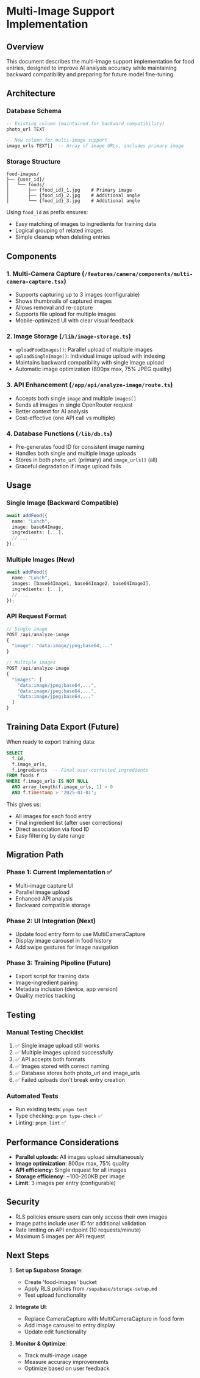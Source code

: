 # Multi-Image Support Implementation

## Overview

This document describes the multi-image support implementation for food entries, designed to improve AI analysis accuracy while maintaining backward compatibility and preparing for future model fine-tuning.

## Architecture

### Database Schema

```sql
-- Existing column (maintained for backward compatibility)
photo_url TEXT

-- New column for multi-image support
image_urls TEXT[]  -- Array of image URLs, includes primary image
```

### Storage Structure

```
food-images/
├── {user_id}/
│   └── foods/
│       ├── {food_id}_1.jpg    # Primary image
│       ├── {food_id}_2.jpg    # Additional angle
│       └── {food_id}_3.jpg    # Additional angle
```

Using `food_id` as prefix ensures:

- Easy matching of images to ingredients for training data
- Logical grouping of related images
- Simple cleanup when deleting entries

## Components

### 1. Multi-Camera Capture (`/features/camera/components/multi-camera-capture.tsx`)

- Supports capturing up to 3 images (configurable)
- Shows thumbnails of captured images
- Allows removal and re-capture
- Supports file upload for multiple images
- Mobile-optimized UI with clear visual feedback

### 2. Image Storage (`/lib/image-storage.ts`)

- `uploadFoodImages()`: Parallel upload of multiple images
- `uploadSingleImage()`: Individual image upload with indexing
- Maintains backward compatibility with single image upload
- Automatic image optimization (800px max, 75% JPEG quality)

### 3. API Enhancement (`/app/api/analyze-image/route.ts`)

- Accepts both single `image` and multiple `images[]`
- Sends all images in single OpenRouter request
- Better context for AI analysis
- Cost-effective (one API call vs multiple)

### 4. Database Functions (`/lib/db.ts`)

- Pre-generates food ID for consistent image naming
- Handles both single and multiple image uploads
- Stores in both `photo_url` (primary) and `image_urls[]` (all)
- Graceful degradation if image upload fails

## Usage

### Single Image (Backward Compatible)

```typescript
await addFood({
  name: "Lunch",
  image: base64Image,
  ingredients: [...],
  // ...
});
```

### Multiple Images (New)

```typescript
await addFood({
  name: "Lunch",
  images: [base64Image1, base64Image2, base64Image3],
  ingredients: [...],
  // ...
});
```

### API Request Format

```typescript
// Single image
POST /api/analyze-image
{
  "image": "data:image/jpeg;base64,..."
}

// Multiple images
POST /api/analyze-image
{
  "images": [
    "data:image/jpeg;base64,...",
    "data:image/jpeg;base64,...",
    "data:image/jpeg;base64,..."
  ]
}
```

## Training Data Export (Future)

When ready to export training data:

```sql
SELECT
  f.id,
  f.image_urls,
  f.ingredients  -- Final user-corrected ingredients
FROM foods f
WHERE f.image_urls IS NOT NULL
  AND array_length(f.image_urls, 1) > 0
  AND f.timestamp > '2025-01-01';
```

This gives us:

- All images for each food entry
- Final ingredient list (after user corrections)
- Direct association via food ID
- Easy filtering by date range

## Migration Path

### Phase 1: Current Implementation ✅

- Multi-image capture UI
- Parallel image upload
- Enhanced API analysis
- Backward compatible storage

### Phase 2: UI Integration (Next)

- Update food entry form to use MultiCameraCapture
- Display image carousel in food history
- Add swipe gestures for image navigation

### Phase 3: Training Pipeline (Future)

- Export script for training data
- Image-ingredient pairing
- Metadata inclusion (device, app version)
- Quality metrics tracking

## Testing

### Manual Testing Checklist

1. ✅ Single image upload still works
2. ✅ Multiple images upload successfully
3. ✅ API accepts both formats
4. ✅ Images stored with correct naming
5. ✅ Database stores both photo_url and image_urls
6. ✅ Failed uploads don't break entry creation

### Automated Tests

- Run existing tests: `pnpm test`
- Type checking: `pnpm type-check` ✅
- Linting: `pnpm lint` ✅

## Performance Considerations

- **Parallel uploads**: All images upload simultaneously
- **Image optimization**: 800px max, 75% quality
- **API efficiency**: Single request for all images
- **Storage efficiency**: ~100-200KB per image
- **Limit**: 3 images per entry (configurable)

## Security

- RLS policies ensure users can only access their own images
- Image paths include user ID for additional validation
- Rate limiting on API endpoint (10 requests/minute)
- Maximum 5 images per API request

## Next Steps

1. **Set up Supabase Storage**:
   - Create 'food-images' bucket
   - Apply RLS policies from `/supabase/storage-setup.md`
   - Test upload functionality

2. **Integrate UI**:
   - Replace CameraCapture with MultiCameraCapture in food form
   - Add image carousel to entry display
   - Update edit functionality

3. **Monitor & Optimize**:
   - Track multi-image usage
   - Measure accuracy improvements
   - Optimize based on user feedback
